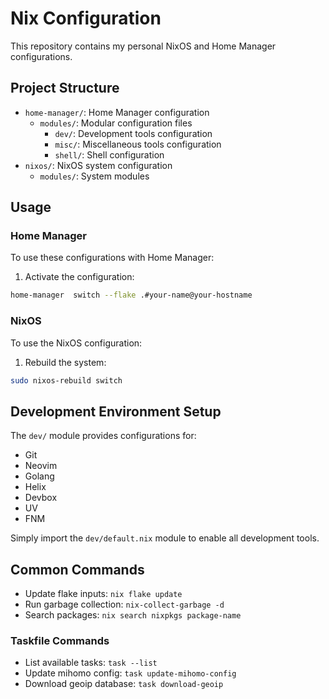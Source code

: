 # Nix Configuration

This repository contains my personal NixOS and Home Manager configurations.

## Project Structure

- `home-manager/`: Home Manager configuration
  - `modules/`: Modular configuration files
    - `dev/`: Development tools configuration
    - `misc/`: Miscellaneous tools configuration
    - `shell/`: Shell configuration
- `nixos/`: NixOS system configuration
  - `modules/`: System modules

## Usage

### Home Manager

To use these configurations with Home Manager:

1. Activate the configuration:
```bash
home-manager  switch --flake .#your-name@your-hostname
```

### NixOS

To use the NixOS configuration:

1. Rebuild the system:
```bash
sudo nixos-rebuild switch
```

## Development Environment Setup

The `dev/` module provides configurations for:
- Git
- Neovim
- Golang
- Helix
- Devbox
- UV
- FNM

Simply import the `dev/default.nix` module to enable all development tools.

## Common Commands

- Update flake inputs: `nix flake update`
- Run garbage collection: `nix-collect-garbage -d`
- Search packages: `nix search nixpkgs package-name`

### Taskfile Commands

- List available tasks: `task --list`
- Update mihomo config: `task update-mihomo-config`
- Download geoip database: `task download-geoip`